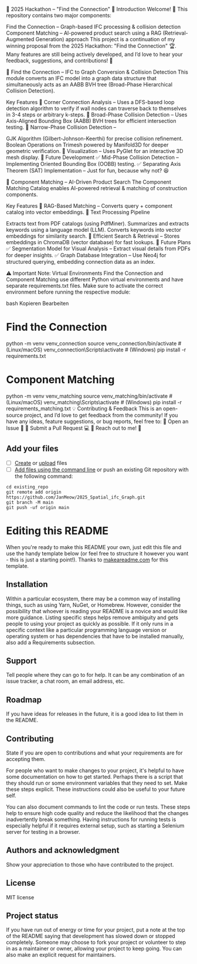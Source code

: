 🚀 2025 Hackathon – "Find the Connection"
🔹 Introduction
Welcome! 👋 This repository contains two major components:

Find the Connection – Graph-based IFC processing & collision detection
Component Matching – AI-powered product search using a RAG (Retrieval-Augmented Generation) approach
This project is a continuation of my winning proposal from the 2025 Hackathon: "Find the Connection" 🏆.
Many features are still being actively developed, and I’d love to hear your feedback, suggestions, and contributions! 🚀

📌 Find the Connection – IFC to Graph Conversion & Collision Detection
This module converts an IFC model into a graph data structure that simultaneously acts as an AABB BVH tree (Broad-Phase Hierarchical Collision Detection).

Key Features
🔹 Corner Connection Analysis – Uses a DFS-based loop detection algorithm to verify if wall nodes can traverse back to themselves in 3-4 steps or arbitrary k-steps.
🔹 Broad-Phase Collision Detection – Uses Axis-Aligned Bounding Box (AABB) BVH trees for efficient intersection testing.
🔹 Narrow-Phase Collision Detection –

GJK Algorithm (Gilbert-Johnson-Keerthi) for precise collision refinement.
Boolean Operations on Trimesh powered by Manifold3D for deeper geometric verification.
🔹 Visualization – Uses PyGlet for an interactive 3D mesh display.
🚧 Future Development
✅ Mid-Phase Collision Detection – Implementing Oriented Bounding Box (OOBB) testing.
✅ Separating Axis Theorem (SAT) Implementation – Just for fun, because why not? 😆

📌 Component Matching – AI-Driven Product Search
The Component Matching Catalog enables AI-powered retrieval & matching of construction components.

Key Features
🔹 RAG-Based Matching – Converts query + component catalog into vector embeddings.
🔹 Text Processing Pipeline

Extracts text from PDF catalogs (using PdfMiner).
Summarizes and extracts keywords using a language model (LLM).
Converts keywords into vector embeddings for similarity search.
🔹 Efficient Search & Retrieval – Stores embeddings in ChromaDB (vector database) for fast lookups.
🚧 Future Plans
✅ Segmentation Model for Visual Analysis – Extract visual details from PDFs for deeper insights.
✅ Graph Database Integration – Use Neo4j for structured querying, embedding connection data as an index.

⚠️ Important Note: Virtual Environments
Find the Connection and Component Matching use different Python virtual environments and have separate requirements.txt files.
Make sure to activate the correct environment before running the respective module:

bash
Kopieren
Bearbeiten
# Find the Connection
python -m venv venv_connection
source venv_connection/bin/activate  # (Linux/macOS)
venv_connection\Scripts\activate     # (Windows)
pip install -r requirements.txt

# Component Matching
python -m venv venv_matching
source venv_matching/bin/activate  # (Linux/macOS)
venv_matching\Scripts\activate     # (Windows)
pip install -r requirements_matching.txt
💡 Contributing & Feedback
This is an open-source project, and I’d love to get feedback from the community!
If you have any ideas, feature suggestions, or bug reports, feel free to:
🔹 Open an Issue 📌
🔹 Submit a Pull Request 💻
🔹 Reach out to me! 📩

## Add your files

- [ ] [Create](https://docs.gitlab.com/ee/user/project/repository/web_editor.html#create-a-file) or [upload](https://docs.gitlab.com/ee/user/project/repository/web_editor.html#upload-a-file) files
- [ ] [Add files using the command line](https://docs.gitlab.com/ee/gitlab-basics/add-file.html#add-a-file-using-the-command-line) or push an existing Git repository with the following command:

```
cd existing_repo
git remote add origin https://github.com/JanMeow/2025_Spatial_ifc_Graph.git
git branch -M main
git push -uf origin main
```
# Editing this README

When you're ready to make this README your own, just edit this file and use the handy template below (or feel free to structure it however you want - this is just a starting point!). Thanks to [makeareadme.com](https://www.makeareadme.com/) for this template.



## Installation
Within a particular ecosystem, there may be a common way of installing things, such as using Yarn, NuGet, or Homebrew. However, consider the possibility that whoever is reading your README is a novice and would like more guidance. Listing specific steps helps remove ambiguity and gets people to using your project as quickly as possible. If it only runs in a specific context like a particular programming language version or operating system or has dependencies that have to be installed manually, also add a Requirements subsection.


## Support
Tell people where they can go to for help. It can be any combination of an issue tracker, a chat room, an email address, etc.

## Roadmap
If you have ideas for releases in the future, it is a good idea to list them in the README.

## Contributing
State if you are open to contributions and what your requirements are for accepting them.

For people who want to make changes to your project, it's helpful to have some documentation on how to get started. Perhaps there is a script that they should run or some environment variables that they need to set. Make these steps explicit. These instructions could also be useful to your future self.

You can also document commands to lint the code or run tests. These steps help to ensure high code quality and reduce the likelihood that the changes inadvertently break something. Having instructions for running tests is especially helpful if it requires external setup, such as starting a Selenium server for testing in a browser.

## Authors and acknowledgment
Show your appreciation to those who have contributed to the project.

## License
MIT license
## Project status
If you have run out of energy or time for your project, put a note at the top of the README saying that development has slowed down or stopped completely. Someone may choose to fork your project or volunteer to step in as a maintainer or owner, allowing your project to keep going. You can also make an explicit request for maintainers.
